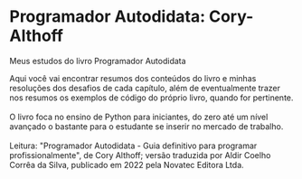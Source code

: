 # Programador Autodidata: Cory-Althoff
Meus estudos do livro Programador Autodidata<br/>

Aqui você vai encontrar resumos dos conteúdos do livro e minhas resoluções dos desafios de cada capítulo, além de eventualmente
trazer nos resumos os exemplos de código do próprio livro, quando for pertinente.<br/>
<br/>
O livro foca no ensino de Python para iniciantes, do zero até um nível avançado o bastante para o estudante se inserir no mercado de trabalho.<br/>
<br/>
Leitura: "Programador Autodidata - Guia definitivo para programar profissionalmente", de Cory Althoff; versão traduzida por Aldir Coelho Corrêa da Silva, publicado em 2022 pela Novatec Editora Ltda.
